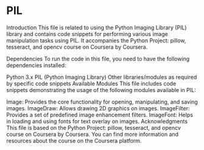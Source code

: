 # PIL
Introduction
This file is related to using the Python Imaging Library (PIL) library and contains code snippets for performing various image manipulation tasks using PIL. It accompanies the Python Project: pillow, tesseract, and opencv course on Coursera by Coursera.

Dependencies
To run the code in this file, you need to have the following dependencies installed:

Python 3.x
PIL (Python Imaging Library)
Other libraries/modules as required by specific code snippets
Available Modules
This file includes code snippets demonstrating the usage of the following modules available in PIL:

Image: Provides the core functionality for opening, manipulating, and saving images.
ImageDraw: Allows drawing 2D graphics on images.
ImageFilter: Provides a set of predefined image enhancement filters.
ImageFont: Helps in loading and using fonts for text overlay on images.
Acknowledgments
This file is based on the Python Project: pillow, tesseract, and opencv course on Coursera by Coursera. You can find more information and resources about the course on the Coursera platform.
